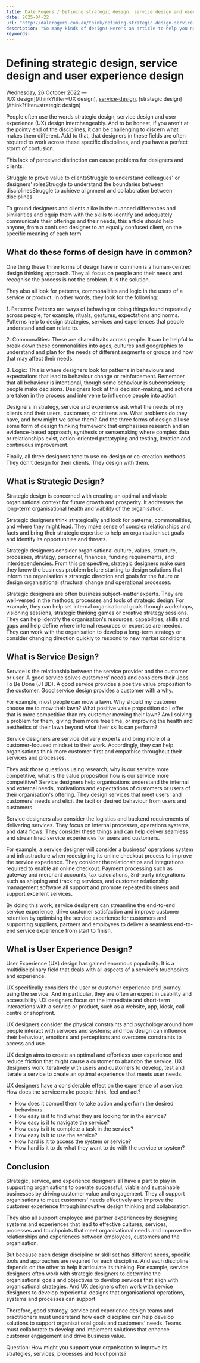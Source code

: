 ```yaml
---
title: Dale Rogers / Defining strategic design, service design and user experience design
date: 2025-04-22
url: "http://dalerogers.com.au/think/defining-strategic-design-service-design-and-user-experience"
description: "So many kinds of design! Here's an article to help you navigate the complexity of design and understand where these three design disciplines fit into the big ..."
keywords: 
---
```


#  Defining strategic design, service design and user experience design 

Wednesday, 26 October 2022 —   
[UX design](/think?filter=UX design), [service-design](/think?filter=service-design), [strategic design](/think?filter=strategic design)

People often use the words strategic design, service design and user experience (UX) design interchangeably. And to be honest, if you aren't at the pointy end of the disciplines, it can be challenging to discern what makes them different. Add to that, that designers in these fields are often required to work across these specific disciplines, and you have a perfect storm of confusion.

This lack of perceived distinction can cause problems for designers and clients:

Struggle to prove value to clientsStruggle to understand colleagues' or designers' rolesStruggle to understand the boundaries between disciplinesStruggle to achieve alignment and collaboration between disciplines

To ground designers and clients alike in the nuanced differences and similarities and equip them with the skills to identify and adequately communicate their offerings and their needs, this article should help anyone, from a confused designer to an equally confused client, on the specific meaning of each term.

## What do these forms of design have in common?

One thing these three forms of design have in common is a human-centred design thinking approach. They all focus on people and their needs and recognise the process is not the problem. It is the solution.

They also all look for patterns, commonalities and logic in the users of a service or product. In other words, they look for the following:

1\. Patterns: Patterns are ways of behaving or doing things found repeatedly across people, for example, rituals, gestures, expectations and norms. Patterns help to design strategies, services and experiences that people understand and can relate to.

2\. Commonalities: These are shared traits across people. It can be helpful to break down these commonalities into ages, cultures and geographies to understand and plan for the needs of different segments or groups and how that may affect their needs.

3\. Logic: This is where designers look for patterns in behaviours and expectations that lead to behaviour change or reinforcement. Remember that all behaviour is intentional, though some behaviour is subconscious; people make decisions. Designers look at this decision-making, and actions are taken in the process and intervene to influence people into action.

Designers in strategy, service and experience ask what the needs of my clients and their users, customers, or citizens are. What problems do they have, and how might we solve them? And the three forms of design all use some form of design thinking framework that emphasises research and an evidence-based approach, synthesis or sensemaking where complex data or relationships exist, action-oriented prototyping and testing, iteration and continuous improvement.

Finally, all three designers tend to use co-design or co-creation methods. They don't design for their clients. They design with them.

## What is Strategic Design?

Strategic design is concerned with creating an optimal and viable organisational context for future growth and prosperity. It addresses the long-term organisational health and viability of the organisation.

Strategic designers think strategically and look for patterns, commonalities, and where they might lead. They make sense of complex relationships and facts and bring their strategic expertise to help an organisation set goals and identify its opportunities and threats.

Strategic designers consider organisational culture, values, structure, processes, strategy, personnel, finances, funding requirements, and interdependencies. From this perspective, strategic designers make sure they know the business problem before starting to design solutions that inform the organisation's strategic direction and goals for the future or design organisational structural change and operational processes.

Strategic designers are often business subject-matter experts. They are well-versed in the methods, processes and tools of strategic design. For example, they can help set internal organisational goals through workshops, visioning sessions, strategic thinking games or creative strategy sessions. They can help identify the organisation's resources, capabilities, skills and gaps and help define where internal resources or expertise are needed. They can work with the organisation to develop a long-term strategy or consider changing direction quickly to respond to new market conditions.

## What is Service Design?

Service is the relationship between the service provider and the customer or user. A good service solves customers' needs and considers their Jobs To Be Done (JTBD). A good service provides a positive value proposition to the customer. Good service design provides a customer with a why. 

For example, most people can mow a lawn. Why should my customer choose me to mow their lawn? What positive value proposition do I offer that is more competitive than my customer mowing their lawn? Am I solving a problem for them, giving them more free time, or improving the health and aesthetics of their lawn beyond what their skills can perform?

Service designers are service delivery experts and bring more of a customer-focused mindset to their work. Accordingly, they can help organisations think more customer-first and empathise throughout their services and processes.

They ask those questions using research, why is our service more competitive, what is the value proposition how is our service more competitive? Service designers help organisations understand the internal and external needs, motivations and expectations of customers or users of their organisation's offering. They design services that meet users' and customers' needs and elicit the tacit or desired behaviour from users and customers. 

Service designers also consider the logistics and backend requirements of delivering services. They focus on internal processes, operations systems, and data flows. They consider these things and can help deliver seamless and streamlined service experiences for users and customers.

For example, a service designer will consider a business' operations system and infrastructure when redesigning its online checkout process to improve the service experience. They consider the relationships and integrations required to enable an online checkout. Payment processing such as gateway and merchant accounts, tax calculations, 3rd-party integrations such as shipping and tracking services, and customer relationship management software all support and promote repeated business and support excellent services.

By doing this work, service designers can streamline the end-to-end service experience, drive customer satisfaction and improve customer retention by optimising the service experience for customers and supporting suppliers, partners and employees to deliver a seamless end-to-end service experience from start to finish.

## What is User Experience Design?

User Experience (UX) design has gained enormous popularity. It is a multidisciplinary field that deals with all aspects of a service's touchpoints and experience. 

UX specifically considers the user or customer experience and journey using the service. And in particular, they are often an expert in usability and accessibility. UX designers focus on the immediate and short-term interactions with a service or product, such as a website, app, kiosk, call centre or shopfront.

UX designers consider the physical constraints and psychology around how people interact with services and systems; and how design can influence their behaviour, emotions and perceptions and overcome constraints to access and use.

UX design aims to create an optimal and effortless user experience and reduce friction that might cause a customer to abandon the service. UX designers work iteratively with users and customers to develop, test and iterate a service to create an optimal experience that meets user needs.

UX designers have a considerable effect on the experience of a service. How does the service make people think, feel and act? 

  * How does it compel them to take action and perform the desired behaviours
  * How easy is it to find what they are looking for in the service?
  * How easy is it to navigate the service?
  * How easy is it to complete a task in the service?
  * How easy is it to use the service?
  * How hard is it to access the system or service?
  * How hard is it to do what they want to do with the service or system?

## Conclusion

Strategic, service, and experience designers all have a part to play in supporting organisations to operate successful, viable and sustainable businesses by driving customer value and engagement. They all support organisations to meet customers' needs effectively and improve the customer experience through innovative design thinking and collaboration.

They also all support employee and partner experiences by designing systems and experiences that lead to effective cultures, services, processes and touchpoints that meet organisational needs and improve the relationships and experiences between employees, customers and the organisation.

But because each design discipline or skill set has different needs, specific tools and approaches are required for each discipline. And each discipline depends on the other to help it articulate its thinking. For example, service designers often work with strategic designers to determine the organisational goals and objectives to develop services that align with organisational strategies. And UX designers often work with service designers to develop experiential designs that organisational operations, systems and processes can support.

Therefore, good strategy, service and experience design teams and practitioners must understand how each discipline can help develop solutions to support organisational goals and customers' needs. Teams must collaborate to develop and implement solutions that enhance customer engagement and drive business value.

Question: How might you support your organisation to improve its strategies, services, processes and touchpoints?
